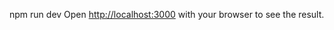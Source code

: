 npm run dev
Open [http://localhost:3000](http://localhost:3000) with your browser to see the result.